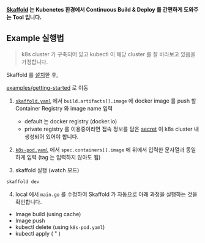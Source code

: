 **[Skaffold](https://skaffold.dev/docs/) 는 Kubenetes 환경에서 Continuous Build & Deploy 를 간편하게 도와주는 Tool 입니다.**

## Example 실행법

> k8s cluster 가 구축되어 있고 kubectl 이 해당 cluster 를 잘 바라보고 있음을 가정합니다.

Skaffold 를 [설치](https://skaffold.dev/docs/install/)한 후,

[examples/getting-started](./examples/getting-started) 로 이동

1. [`skaffold.yaml`](./examples/getting-started/skaffold.yaml) 에서 `build.artifacts[].image` 에 docker image 를 push 할 Container Registry 와 image name 입력
    - default 는 docker registry (docker.io)
    - private registry 를 이용중이라면 접속 정보를 담은 [secret](https://kubernetes.io/ko/docs/concepts/configuration/secret/) 이 k8s cluster 내 생성되어 있어야 합니다.

2. [`k8s-pod.yaml`](./examples/getting-started/k8s-pod.yaml) 에서 `spec.containers[].image` 에 위에서 입력한 문자열과 동일하게 입력 (tag 는 입력하지 않아도 됨)

3. skaffold 실행 (watch 모드) 
 ```bash
skaffold dev
```

4. local 에서 `main.go` 를 수정하여 Skaffold 가 자동으로 아래 과정을 실행하는 것을 확인합니다. 
  - Image build (using cache)
  - Image push
  - kubectl delete (using `k8s-pod.yaml`)
  - kubectl apply ( " )

